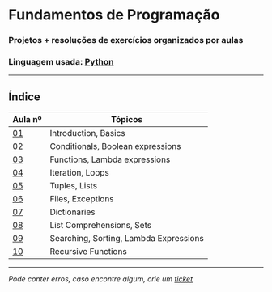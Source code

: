 # Fundamentos de Programação
### Projetos + resoluções de exercícios organizados por aulas
### Linguagem usada: [Python](https://www.python.org/)

---
## Índice
| Aula nº                                                                  | Tópicos                                |
|--------------------------------------------------------------------------|----------------------------------------|
| [01](https://github.com/TiagoRG/uaveiro-leci/tree/master/1ano/fp/aula01) | Introduction, Basics                   |
| [02](https://github.com/TiagoRG/uaveiro-leci/tree/master/1ano/fp/aula02) | Conditionals, Boolean expressions      |
| [03](https://github.com/TiagoRG/uaveiro-leci/tree/master/1ano/fp/aula03) | Functions, Lambda expressions          |
| [04](https://github.com/TiagoRG/uaveiro-leci/tree/master/1ano/fp/aula04) | Iteration, Loops                       |
| [05](https://github.com/TiagoRG/uaveiro-leci/tree/master/1ano/fp/aula05) | Tuples, Lists                          |
| [06](https://github.com/TiagoRG/uaveiro-leci/tree/master/1ano/fp/aula06) | Files, Exceptions                      |
| [07](https://github.com/TiagoRG/uaveiro-leci/tree/master/1ano/fp/aula07) | Dictionaries                           |
| [08](https://github.com/TiagoRG/uaveiro-leci/tree/master/1ano/fp/aula08) | List Comprehensions, Sets              |
| [09](https://github.com/TiagoRG/uaveiro-leci/tree/master/1ano/fp/aula09) | Searching, Sorting, Lambda Expressions |
| [10](https://github.com/TiagoRG/uaveiro-leci/tree/master/1ano/fp/aula10) | Recursive Functions                    |
---
*Pode conter erros, caso encontre algum, crie um* [*ticket*](https://github.com/TiagoRG/uaveiro-leci/issues/new)
